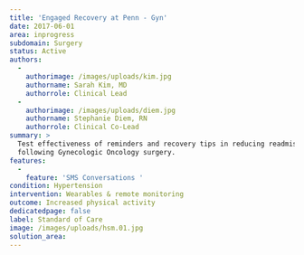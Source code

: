 ```yaml
---
title: 'Engaged Recovery at Penn - Gyn'
date: 2017-06-01
area: inprogress
subdomain: Surgery
status: Active
authors:
  - 
    authorimage: /images/uploads/kim.jpg
    authorname: Sarah Kim, MD
    authorrole: Clinical Lead
  - 
    authorimage: /images/uploads/diem.jpg
    authorname: Stephanie Diem, RN
    authorrole: Clinical Co-Lead
summary: >
  Test effectiveness of reminders and recovery tips in reducing readmissions
  following Gynecologic Oncology surgery.
features:
  - 
    feature: 'SMS Conversations '
condition: Hypertension
intervention: Wearables & remote monitoring
outcome: Increased physical activity
dedicatedpage: false
label: Standard of Care 
image: /images/uploads/hsm.01.jpg
solution_area: 
---
```

